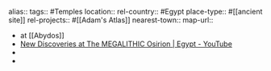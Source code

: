 alias::
tags:: #Temples
location::
rel-country:: #Egypt
place-type:: #[[ancient site]]
rel-projects:: #[[Adam's Atlas]]
nearest-town::
map-url::

- at [[Abydos]]
- [New Discoveries at The MEGALITHIC Osirion | Egypt - YouTube](https://www.youtube.com/watch?v=j5vGDUS0LrA)
-
-
